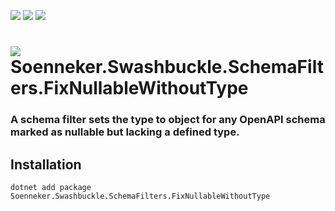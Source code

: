﻿[![](https://img.shields.io/nuget/v/soenneker.swashbuckle.schemafilters.fixnullablewithouttype.svg?style=for-the-badge)](https://www.nuget.org/packages/soenneker.swashbuckle.schemafilters.fixnullablewithouttype/)
[![](https://img.shields.io/github/actions/workflow/status/soenneker/soenneker.swashbuckle.schemafilters.fixnullablewithouttype/publish-package.yml?style=for-the-badge)](https://github.com/soenneker/soenneker.swashbuckle.schemafilters.fixnullablewithouttype/actions/workflows/publish-package.yml)
[![](https://img.shields.io/nuget/dt/soenneker.swashbuckle.schemafilters.fixnullablewithouttype.svg?style=for-the-badge)](https://www.nuget.org/packages/soenneker.swashbuckle.schemafilters.fixnullablewithouttype/)

# ![](https://user-images.githubusercontent.com/4441470/224455560-91ed3ee7-f510-4041-a8d2-3fc093025112.png) Soenneker.Swashbuckle.SchemaFilters.FixNullableWithoutType
### A schema filter sets the type to object for any OpenAPI schema marked as nullable but lacking a defined type.

## Installation

```
dotnet add package Soenneker.Swashbuckle.SchemaFilters.FixNullableWithoutType
```
